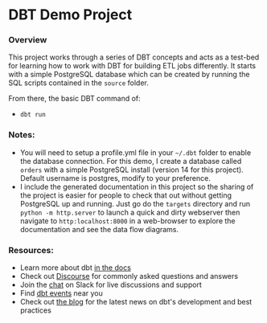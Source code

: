 # DBT Demo Project

### Overview
This project works through a series of DBT concepts and acts as a test-bed for learning how to work with DBT for building ETL jobs differently.  It starts with a simple PostgreSQL database which can be created by running the SQL scripts contained in the `source` folder.  

From there, the basic DBT command of:
- `dbt run`

### Notes:
- You will need to setup a profile.yml file in your `~/.dbt` folder to enable the database connection.  For this demo, I create a database called `orders` with a simple PostgreSQL install (version 14 for this project).  Default username is postgres, modify to your preference.
- I include the generated documentation in this project so the sharing of the project is easier for people to check that out without getting PostgreSQL up and running.  Just go do the `targets` directory and run `python -m http.server` to launch a quick and dirty webserver then navigate to `http:localhost:8000` in a web-browser to explore the documentation and see the data flow diagrams.


### Resources:
- Learn more about dbt [in the docs](https://docs.getdbt.com/docs/introduction)
- Check out [Discourse](https://discourse.getdbt.com/) for commonly asked questions and answers
- Join the [chat](https://community.getdbt.com/) on Slack for live discussions and support
- Find [dbt events](https://events.getdbt.com) near you
- Check out [the blog](https://blog.getdbt.com/) for the latest news on dbt's development and best practices
